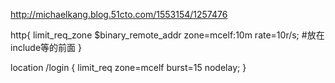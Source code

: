 http://michaelkang.blog.51cto.com/1553154/1257476

http{
	limit_req_zone $binary_remote_addr zone=mcelf:10m rate=10r/s; #放在include等的前面
}

location /login {
                limit_req zone=mcelf burst=15 nodelay;
}
